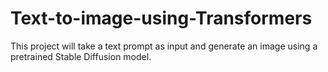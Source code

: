 # Text-to-image-using-Transformers
This project will take a text prompt as input and generate an image using a pretrained Stable Diffusion model.
